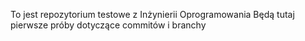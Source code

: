 To jest repozytorium testowe z Inżynierii Oprogramowania
Będą tutaj pierwsze próby dotyczące commitów i branchy
